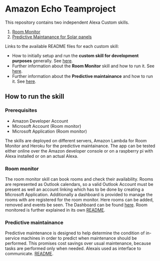 Amazon Echo Teamproject
=======================

This repository contains two independent Alexa Custom skills.
1. [Room Monitor](03_room_monitor/)
2. [Predictive Maintanance for Solar panels](04_pred_maintainance/)

Links to the available README files for each custom skill:
* How to initially setup and run the **custom skill for development purposes** generally. See [here](00_doc/README.md).
* Further information about the **Room Monitor** skill and how to run it. See [here](03_room_monitor/README.md).
* Further information about the **Predictive maintainance** and how to run it. See [here](04_pred_maintainance/README.md).


## How to run the skill
### Prerequisites 
* Amazon Developer Account
* Microsoft Account (Room monitor)
* Microsoft Application (Room monitor)

The skills are deployed on different servers, Amazon Lambda for Room Monitor and Heroku for the predictive maintainance.
The app can be tested either online over the Amazon developer console or on a raspberry pi with Alexa installed or on an actual Alexa.


### Room monitor
The room monitor skill can book rooms and check their availability. Rooms are represented as Outlook calendars, so a valid Outlook Account must be present as well an account linking which has to be done by creating a Microsoft Application.
Additionally a dashboard is provided to manage the rooms with are registered for the room monitor. Here rooms can be added, removed and events be seen.
The Dashboard can be found [here](https://ghk3pcg5q0.execute-api.us-east-1.amazonaws.com/dev).
Room monitored is further explained in its own [README](03_room_monitor/README.md).


### Predictive maintainance 
Predictive maintenance is designed to help determine the condition of in-service machines in order to predict when maintenance should be performed. This promises cost savings over usual maintenance, because tasks are performed only when needed. Alexais used as interface to communicate. [README](04_pred_maintainance/README.md).


